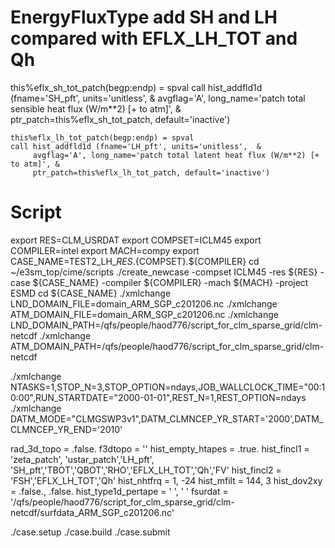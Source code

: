 # EnergyFluxType add SH and LH  compared with EFLX_LH_TOT and Qh

  this%eflx_sh_tot_patch(begp:endp) = spval
    call hist_addfld1d (fname='SH_pft', units='unitless',  &
         avgflag='A', long_name='patch total sensible heat flux (W/m**2) [+ to atm]', &
         ptr_patch=this%eflx_sh_tot_patch, default='inactive')
		 
	this%eflx_lh_tot_patch(begp:endp) = spval
    call hist_addfld1d (fname='LH_pft', units='unitless',  &
         avgflag='A', long_name='patch total latent heat flux (W/m**2) [+ to atm]', &
         ptr_patch=this%eflx_lh_tot_patch, default='inactive')
	 
	 
	 
 # Script
export RES=CLM_USRDAT
export COMPSET=ICLM45 
export COMPILER=intel 
export MACH=compy 
export CASE_NAME=TEST2_LH_${RES}.${COMPSET}.${COMPILER}
cd ~/e3sm_top/cime/scripts 
./create_newcase -compset ICLM45 -res ${RES} -case ${CASE_NAME} -compiler ${COMPILER} -mach ${MACH} -project ESMD 
cd ${CASE_NAME}
./xmlchange LND_DOMAIN_FILE=domain_ARM_SGP_c201206.nc 
./xmlchange ATM_DOMAIN_FILE=domain_ARM_SGP_c201206.nc 
./xmlchange LND_DOMAIN_PATH=/qfs/people/haod776/script_for_clm_sparse_grid/clm-netcdf 
./xmlchange ATM_DOMAIN_PATH=/qfs/people/haod776/script_for_clm_sparse_grid/clm-netcdf

./xmlchange NTASKS=1,STOP_N=3,STOP_OPTION=ndays,JOB_WALLCLOCK_TIME="00:10:00",RUN_STARTDATE="2000-01-01",REST_N=1,REST_OPTION=ndays
./xmlchange DATM_MODE="CLMGSWP3v1",DATM_CLMNCEP_YR_START='2000',DATM_CLMNCEP_YR_END='2010'

rad_3d_topo = .false.
f3dtopo = ''
hist_empty_htapes = .true.
hist_fincl1 = 'zeta_patch', 'ustar_patch','LH_pft', 'SH_pft','TBOT','QBOT','RHO','EFLX_LH_TOT','Qh','FV'
hist_fincl2 = 'FSH','EFLX_LH_TOT','Qh'
hist_nhtfrq = 1, -24
hist_mfilt  = 144, 3
hist_dov2xy = .false., .false.
hist_type1d_pertape = ' ', ' '
fsurdat = '/qfs/people/haod776/script_for_clm_sparse_grid/clm-netcdf/surfdata_ARM_SGP_c201206.nc'


./case.setup
./case.build
./case.submit


